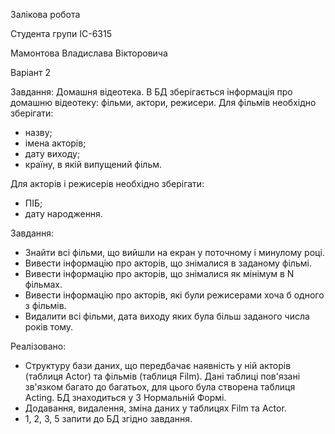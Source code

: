 Залікова робота

Студента групи ІС-6315

Мамонтова Владислава Вікторовича

Варіант 2

Завдання: 
Домашня відеотека. В БД зберігається інформація про домашню відеотеку: фільми, актори, режисери.
Для фільмів необхідно зберігати:
-	назву;
-	імена акторів;
-	дату виходу;
-	країну, в якій випущений фільм.

Для акторів і режисерів необхідно зберігати:
-	ПІБ;
-	дату народження.

Завдання:
-	Знайти всі фільми, що вийшли на екран у поточному і минулому році.
-	Вивести інформацію про акторів, що знімалися в заданому фільмі.
-	Вивести інформацію про акторів, що знімалися як мінімум в N фільмах.
-	Вивести інформацію про акторів, які були режисерами хоча б одного з фільмів.
-	Видалити всі фільми, дата виходу яких була більш заданого числа років тому.


Реалізовано:

- Структуру бази даних, що передбачає наявність у ній акторів (таблиця Actor) та фільмів (таблиця Film). Дані таблиці пов'язані зв'язком багато до багатьох, для цього була створена таблиця Acting. БД знаходиться у 3 Нормальній Формі.
- Додавання, видалення, зміна даних у таблицях Film та Actor.
- 1, 2, 3, 5 запити до БД згідно завдання.
